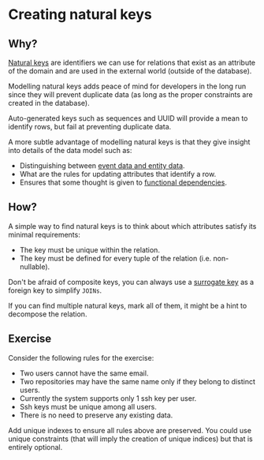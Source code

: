 # Creating natural keys

## Why?

[Natural keys](https://en.wikipedia.org/wiki/Natural_key) are identifiers we can use for relations that exist as an attribute of the domain and are used in the external world (outside of the database).

Modelling natural keys adds peace of mind for developers in the long run since they will prevent duplicate data (as long as the proper constraints are created in the database).

Auto-generated keys such as sequences and UUID will provide a mean to identify rows, but fail at preventing duplicate data.

A more subtle advantage of modelling natural keys is that they give insight into details of the data model such as:
* Distinguishing between [event data and entity data](https://keen.io/blog/event-data-vs-entity-data-how-to-store-user-properties-in-keen-io/).
* What are the rules for updating attributes that identify a row.
* Ensures that some thought is given to [functional dependencies](https://en.wikipedia.org/wiki/Functional_dependency).

## How?

A simple way to find natural keys is to think about which attributes satisfy its minimal requirements:
* The key must be unique within the relation.
* The key must be defined for every tuple of the relation (i.e. non-nullable).

Don't be afraid of composite keys, you can always use a [surrogate key](https://en.wikipedia.org/wiki/Surrogate_key) as a foreign key to simplify `JOINs`.

If you can find multiple natural keys, mark all of them, it might be a hint to decompose the relation.

## Exercise

Consider the following rules for the exercise:
 * Two users cannot have the same email.
 * Two repositories may have the same name only if they belong to distinct users.
 * Currently the system supports only 1 ssh key per user.
 * Ssh keys must be unique among all users.
 * There is no need to preserve any existing data.

Add unique indexes to ensure all rules above are preserved.
You could use unique constraints (that will imply the creation of unique indices) but that is entirely optional.
